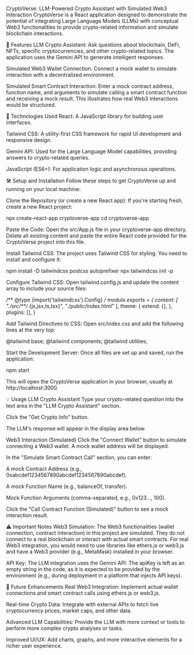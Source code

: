 CryptoVerse: LLM-Powered Crypto Assistant with Simulated Web3 Interaction
CryptoVerse is a React application designed to demonstrate the potential of integrating Large Language Models (LLMs) with conceptual Web3 functionalities to provide crypto-related information and simulate blockchain interactions.

🌟 Features
LLM Crypto Assistant: Ask questions about blockchain, DeFi, NFTs, specific cryptocurrencies, and other crypto-related topics. The application uses the Gemini API to generate intelligent responses.

Simulated Web3 Wallet Connection: Connect a mock wallet to simulate interaction with a decentralized environment.

Simulated Smart Contract Interaction: Enter a mock contract address, function name, and arguments to simulate calling a smart contract function and receiving a mock result. This illustrates how real Web3 interactions would be structured.

🚀 Technologies Used
React: A JavaScript library for building user interfaces.

Tailwind CSS: A utility-first CSS framework for rapid UI development and responsive design.

Gemini API: Used for the Large Language Model capabilities, providing answers to crypto-related queries.

JavaScript (ES6+): For application logic and asynchronous operations.

🛠️ Setup and Installation
Follow these steps to get CryptoVerse up and running on your local machine:

Clone the Repository (or create a new React app):
If you're starting fresh, create a new React project:

npx create-react-app cryptoverse-app
cd cryptoverse-app

Paste the Code:
Open the src/App.js file in your cryptoverse-app directory. Delete all existing content and paste the entire React code provided for the CryptoVerse project into this file.

Install Tailwind CSS:
The project uses Tailwind CSS for styling. You need to install and configure it:

npm install -D tailwindcss postcss autoprefixer
npx tailwindcss init -p

Configure Tailwind CSS:
Open tailwind.config.js and update the content array to include your source files:

/** @type {import('tailwindcss').Config} */
module.exports = {
  content: [
    "./src/**/*.{js,jsx,ts,tsx}",
    "./public/index.html"
  ],
  theme: {
    extend: {},
  },
  plugins: [],
}

Add Tailwind Directives to CSS:
Open src/index.css and add the following lines at the very top:

@tailwind base;
@tailwind components;
@tailwind utilities;

Start the Development Server:
Once all files are set up and saved, run the application:

npm start

This will open the CryptoVerse application in your browser, usually at http://localhost:3000.

💡 Usage
LLM Crypto Assistant
Type your crypto-related question into the text area in the "LLM Crypto Assistant" section.

Click the "Get Crypto Info" button.

The LLM's response will appear in the display area below.

Web3 Interaction (Simulated)
Click the "Connect Wallet" button to simulate connecting a Web3 wallet. A mock wallet address will be displayed.

In the "Simulate Smart Contract Call" section, you can enter:

A mock Contract Address (e.g., 0xabcdef1234567890abcdef1234567890abcdef).

A mock Function Name (e.g., balanceOf, transfer).

Mock Function Arguments (comma-separated, e.g., 0x123..., 100).

Click the "Call Contract Function (Simulated)" button to see a mock interaction result.

⚠️ Important Notes
Web3 Simulation: The Web3 functionalities (wallet connection, contract interaction) in this project are simulated. They do not connect to a real blockchain or interact with actual smart contracts. For real Web3 integration, you would need to use libraries like ethers.js or web3.js and have a Web3 provider (e.g., MetaMask) installed in your browser.

API Key: The LLM integration uses the Gemini API. The apiKey is left as an empty string in the code, as it is expected to be provided by the environment (e.g., during deployment in a platform that injects API keys).

🔮 Future Enhancements
Real Web3 Integration: Implement actual wallet connections and smart contract calls using ethers.js or web3.js.

Real-time Crypto Data: Integrate with external APIs to fetch live cryptocurrency prices, market caps, and other data.

Advanced LLM Capabilities: Provide the LLM with more context or tools to perform more complex crypto analyses or tasks.

Improved UI/UX: Add charts, graphs, and more interactive elements for a richer user experience.
